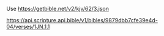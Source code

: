 Use https://getbible.net/v2/kjv/62/3.json

https://api.scripture.api.bible/v1/bibles/9879dbb7cfe39e4d-04/verses/1JN.1.1